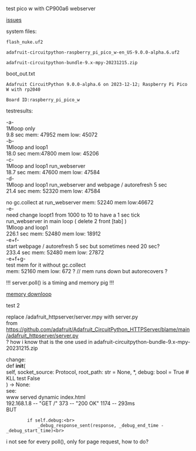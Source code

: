 test pico w with CP900a6 webserver

[issues](https://github.com/adafruit/Adafruit_CircuitPython_HTTPServer/issues/46#issuecomment-1857797943)

system files:
```
flash_nuke.uf2

adafruit-circuitpython-raspberry_pi_pico_w-en_US-9.0.0-alpha.6.uf2

adafruit-circuitpython-bundle-9.x-mpy-20231215.zip
```

boot_out.txt
```
Adafruit CircuitPython 9.0.0-alpha.6 on 2023-12-12; Raspberry Pi Pico W with rp2040

Board ID:raspberry_pi_pico_w

```


testresults:

-a-<br>
1Mloop only<br>
9.8 sec mem: 47952 mem low: 45072<br>
-b-<br>
1Mloop and loop1<br>
18.0 sec mem:47800 mem low: 45206<br>
-c-<br>
1Mloop and loop1 run_webserver<br>
18.7 sec mem: 47600 mem low: 47584<br>
-d-<br>
1Mloop and loop1 run_webserver and webpage / autorefresh 5 sec<br>
21.4 sec mem: 52320 mem low: 47584<br>

no gc.collect at run_webserver mem: 52240 mem low:46672<br>
-e-<br>
need change loopt1 from 1000 to 10 to have a 1 sec tick<br>
run_webserver in main loop ( delete 2 front [tab] )<br>
1Mloop and loop1<br>
226.1 sec mem: 52480 mem low: 18912<br>
-e+f-<br>
start webpage / autorefresh 5 sec but sometimes need 20 sec?<br>
233.4 sec mem: 52480 mem low: 27872<br>
-e+f+g-<br>
test mem for it without gc.collect<br>
mem: 52160 mem low: 672 ? // mem runs down but autorecovers ?<br>

!!! server.poll() is a timing and memory pig !!!<br>

[memory downloop](http://kll.byethost7.com/kllfusion01/downloads/server_poll_memory.png)

test 2

replace /adafruit_httpserver/server.mpy with server.py<br>
from https://github.com/adafruit/Adafruit_CircuitPython_HTTPServer/blame/main/adafruit_httpserver/server.py<br>
? how i know that is the one used in adafruit-circuitpython-bundle-9.x-mpy-20231215.zip<br>

change:<br>
    def __init__(<br>
        self, socket_source: Protocol, root_path: str = None, *, debug: bool = True # KLL test False<br>
    ) -> None:<br>
see:<br>
www served dynamic index.html<br>
192.168.1.8 -- "GET /" 373 -- "200 OK" 1174 -- 293ms<br>
BUT<br>

            if self.debug:<br>
                _debug_response_sent(response, _debug_end_time - _debug_start_time)<br>
i not see for every poll(), only for page request, how to do?<br>
